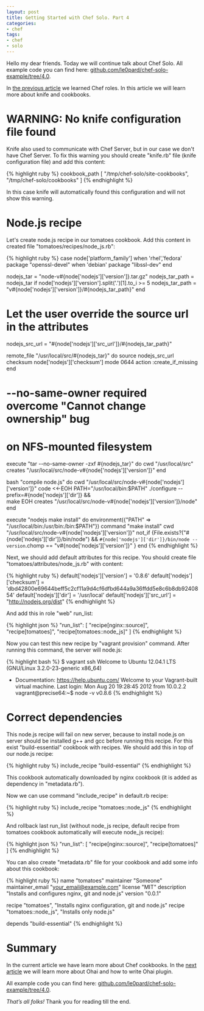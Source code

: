 ```yaml
---
layout: post
title: Getting Started with Chef Solo. Part 4
categories:
- chef
tags:
- chef
- solo
---
```

Hello my dear friends. Today we will continue talk about Chef Solo. All example code you can find here: [github.com/le0pard/chef-solo-example/tree/4.0](https://github.com/le0pard/chef-solo-example/tree/4.0).

In [the previous article](/2013/01/07/chef-solo-getting-started-part-3/) we learned Chef roles. In this article we will learn more about knife and cookbooks.

# WARNING: No knife configuration file found

Knife also used to communicate with Chef Server, but in our case we don't have Chef Server. To fix this warning you should create "knife.rb" file (knife configuration file) and add this content:

{% highlight ruby %}
cookbook_path             [ "/tmp/chef-solo/site-cookbooks",
                            "/tmp/chef-solo/cookbooks" ]
{% endhighlight %}

In this case knife will automatically found this configuration and will not show this warning.

# Node.js recipe

Let's create node.js recipe in our tomatoes cookbook. Add this content in created file "tomatoes/recipes/node_js.rb":

{% highlight ruby %}
case node['platform_family']
  when 'rhel','fedora'
    package "openssl-devel"
  when 'debian'
    package "libssl-dev"
end

nodejs_tar = "node-v#{node['nodejs']['version']}.tar.gz"
nodejs_tar_path = nodejs_tar
if node['nodejs']['version'].split('.')[1].to_i >= 5
  nodejs_tar_path = "v#{node['nodejs']['version']}/#{nodejs_tar_path}"
end
# Let the user override the source url in the attributes
nodejs_src_url = "#{node['nodejs']['src_url']}/#{nodejs_tar_path}"

remote_file "/usr/local/src/#{nodejs_tar}" do
  source nodejs_src_url
  checksum node['nodejs']['checksum']
  mode 0644
  action :create_if_missing
end

# --no-same-owner required overcome "Cannot change ownership" bug
# on NFS-mounted filesystem
execute "tar --no-same-owner -zxf #{nodejs_tar}" do
  cwd "/usr/local/src"
  creates "/usr/local/src/node-v#{node['nodejs']['version']}"
end

bash "compile node.js" do
  cwd "/usr/local/src/node-v#{node['nodejs']['version']}"
  code <<-EOH
    PATH="/usr/local/bin:$PATH"
    ./configure --prefix=#{node['nodejs']['dir']} && \
    make
  EOH
  creates "/usr/local/src/node-v#{node['nodejs']['version']}/node"
end

execute "nodejs make install" do
  environment({"PATH" => "/usr/local/bin:/usr/bin:/bin:$PATH"})
  command "make install"
  cwd "/usr/local/src/node-v#{node['nodejs']['version']}"
  not_if {File.exists?("#{node['nodejs']['dir']}/bin/node") && `#{node['nodejs']['dir']}/bin/node --version`.chomp == "v#{node['nodejs']['version']}" }
end
{% endhighlight %}

Next, we should add default attributes for this recipe. You should create file "tomatoes/attributes/node\_js.rb" with content:

{% highlight ruby %}
default['nodejs']['version'] = '0.8.6'
default['nodejs']['checksum'] = 'dbd42800e69644beff5c2cf11a9d4cf6dfbd644a9a36ffdd5e8c6b8db9240854'
default['nodejs']['dir'] = '/usr/local'
default['nodejs']['src_url'] = "http://nodejs.org/dist"
{% endhighlight %}

And add this in role "web" run\_list:

{% highlight json %}
"run_list": [
  "recipe[nginx::source]",
  "recipe[tomatoes]",
  "recipe[tomatoes::node_js]"
]
{% endhighlight %}

Now you can test this new recipe by "vagrant provision" command. After running this command, the server will node.js:

{% highlight bash %}
$ vagrant ssh
Welcome to Ubuntu 12.04.1 LTS (GNU/Linux 3.2.0-23-generic x86_64)

 * Documentation:  https://help.ubuntu.com/
Welcome to your Vagrant-built virtual machine.
Last login: Mon Aug 20 19:28:45 2012 from 10.0.2.2
vagrant@precise64:~$ node -v
v0.8.6
{% endhighlight %}

# Сorrect dependencies

This node.js recipe will fail on new server, because to install node.js on server should be installed g++ and gcc before running this recipe. For this exist "build-essential" cookbook with recipes. We should add this in top of our node.js recipe:

{% highlight ruby %}
include_recipe "build-essential"
{% endhighlight %}

This cookbook automatically downloaded by nginx cookbook (it is added as dependency in "metadata.rb").

Now we can use command "include_recipe" in default.rb recipe:

{% highlight ruby %}
include_recipe "tomatoes::node_js"
{% endhighlight %}

And rollback last run\_list (without node\_js recipe, default recipe from tomatoes cookbook automatically will execute node\_js recipe):

{% highlight json %}
"run_list": [
  "recipe[nginx::source]",
  "recipe[tomatoes]"
]
{% endhighlight %}

You can also create "metadata.rb" file for your cookbook and add some info about this cookbook:

{% highlight ruby %}
name              "tomatoes"
maintainer        "Someone"
maintainer_email  "your_email@example.com"
license           "MIT"
description       "Installs and configures nginx, git and node.js"
version           "0.0.1"

recipe "tomatoes", "Installs nginx configuration, git and node.js"
recipe "tomatoes::node_js", "Installs only node.js"

depends "build-essential"
{% endhighlight %}

# Summary

In the current article we have learn more about Chef cookbooks. In the [next article](/2013/01/26/chef-solo-getting-started-part-5/) we will learn more about Ohai and how to write Ohai plugin.

All example code you can find here: [github.com/le0pard/chef-solo-example/tree/4.0](https://github.com/le0pard/chef-solo-example/tree/4.0).

*That’s all folks!* Thank you for reading till the end.